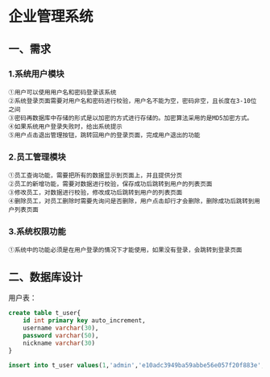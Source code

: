 # 企业管理系统
## 一、需求
### 1.系统用户模块
    ①用户可以使用用户名和密码登录该系统
    ②系统登录页面需要对用户名和密码进行校验，用户名不能为空，密码非空，且长度在3-10位之间
    ③密码再数据库中存储的形式是以加密的方式进行存储的。加密算法采用的是MD5加密方式。
    ④如果系统用户登录失败时，给出系统提示
    ⑤用户点击退出管理按钮，跳转回用户的登录页面，完成用户退出的功能
### 2.员工管理模块
    ①员工查询功能，需要把所有的数据显示到页面上，并且提供分页
    ②员工的新增功能，需要对数据进行校验，保存成功后跳转到用户的列表页面
    ③修改员工，对数据进行校验，修改成功后跳转到用户的列表页面
    ④删除员工，对员工删除时需要先询问是否删除，用户点击却行才会删除，删除成功后跳转到用户列表页面
### 3.系统权限功能
    ①系统中的功能必须是在用户登录的情况下才能使用，如果没有登录，会跳转到登录页面
## 二、数据库设计
用户表：
```SQL
create table t_user{
    id int primary key auto_increment,
    username varchar(30),
    password varchar(50),
    nickname varchar(30)
}
 
insert into t_user values(1,'admin','e10adc3949ba59abbe56e057f20f883e','管理员')
```
